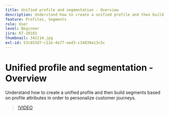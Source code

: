 ```yaml
---
title: Unified profile and segmentation - Overview
description: Understand how to create a unified profile and then build segments based on profile attributes in order to personalize customer journeys.
feature: Profiles, Segments
role: User
level: Beginner
jira: KT-10183
thumbnail: 342114.jpg
exl-id: 53c853d7-c12e-4e77-aed3-c34039a13c5c
---
```

# Unified profile and segmentation - Overview

Understand how to create a unified profile and then build segments based on profile attributes in order to personalize customer journeys.

>[!VIDEO](https://video.tv.adobe.com/v/342114?quality=12&learn=on)

